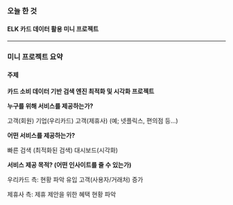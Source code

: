 ### 오늘 한 것

#### ELK 카드 데이터 활용 미니 프로젝트

  
***

### 미니 프로젝트 요약

#### 주제

**카드 소비 데이터 기반 검색 엔진 최적화 및 시각화 프로젝트**


**누구를 위해 서비스를 제공하는가?**


고객(회원)
기업(우리카드)
고객(제휴사) (예; 넷플릭스, 편의점 등...)

**어떤 서비스를 제공하는가?**

빠른 검색 (최적화된 검색)
대시보드(시각화)


**서비스 제공 목적? (어떤 인사이트를 줄 수 있는가)**


우리카드 측:
현황 파악
유입 고객(사용자/거래처) 증가


제휴사 측:
제휴 제안을 위한 혜택 현황 파악
